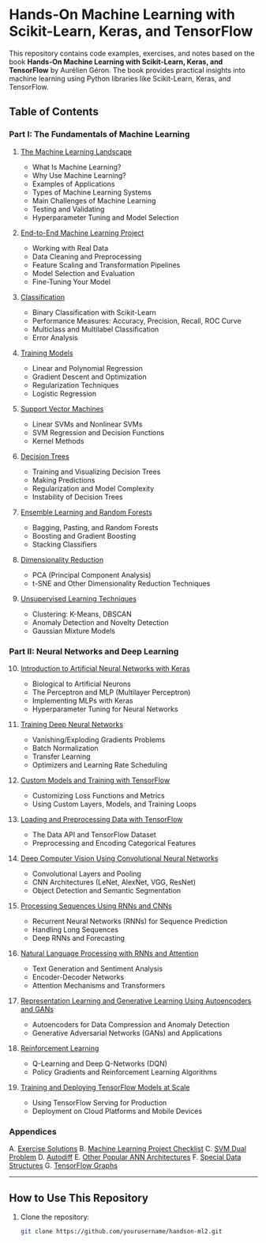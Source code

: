 # Hands-On Machine Learning with Scikit-Learn, Keras, and TensorFlow

This repository contains code examples, exercises, and notes based on the book **Hands-On Machine Learning with Scikit-Learn, Keras, and TensorFlow** by Aurélien Géron. The book provides practical insights into machine learning using Python libraries like Scikit-Learn, Keras, and TensorFlow.

## Table of Contents

### Part I: The Fundamentals of Machine Learning
1. [The Machine Learning Landscape](#chapter-1-the-machine-learning-landscape)
   - What Is Machine Learning?
   - Why Use Machine Learning?
   - Examples of Applications
   - Types of Machine Learning Systems
   - Main Challenges of Machine Learning
   - Testing and Validating
   - Hyperparameter Tuning and Model Selection

2. [End-to-End Machine Learning Project](#chapter-2-end-to-end-machine-learning-project)
   - Working with Real Data
   - Data Cleaning and Preprocessing
   - Feature Scaling and Transformation Pipelines
   - Model Selection and Evaluation
   - Fine-Tuning Your Model

3. [Classification](#chapter-3-classification)
   - Binary Classification with Scikit-Learn
   - Performance Measures: Accuracy, Precision, Recall, ROC Curve
   - Multiclass and Multilabel Classification
   - Error Analysis

4. [Training Models](#chapter-4-training-models)
   - Linear and Polynomial Regression
   - Gradient Descent and Optimization
   - Regularization Techniques
   - Logistic Regression

5. [Support Vector Machines](#chapter-5-support-vector-machines)
   - Linear SVMs and Nonlinear SVMs
   - SVM Regression and Decision Functions
   - Kernel Methods

6. [Decision Trees](#chapter-6-decision-trees)
   - Training and Visualizing Decision Trees
   - Making Predictions
   - Regularization and Model Complexity
   - Instability of Decision Trees

7. [Ensemble Learning and Random Forests](#chapter-7-ensemble-learning-and-random-forests)
   - Bagging, Pasting, and Random Forests
   - Boosting and Gradient Boosting
   - Stacking Classifiers

8. [Dimensionality Reduction](#chapter-8-dimensionality-reduction)
   - PCA (Principal Component Analysis)
   - t-SNE and Other Dimensionality Reduction Techniques

9. [Unsupervised Learning Techniques](#chapter-9-unsupervised-learning-techniques)
   - Clustering: K-Means, DBSCAN
   - Anomaly Detection and Novelty Detection
   - Gaussian Mixture Models

### Part II: Neural Networks and Deep Learning
10. [Introduction to Artificial Neural Networks with Keras](#chapter-10-introduction-to-artificial-neural-networks-with-keras)
    - Biological to Artificial Neurons
    - The Perceptron and MLP (Multilayer Perceptron)
    - Implementing MLPs with Keras
    - Hyperparameter Tuning for Neural Networks

11. [Training Deep Neural Networks](#chapter-11-training-deep-neural-networks)
    - Vanishing/Exploding Gradients Problems
    - Batch Normalization
    - Transfer Learning
    - Optimizers and Learning Rate Scheduling

12. [Custom Models and Training with TensorFlow](#chapter-12-custom-models-and-training-with-tensorflow)
    - Customizing Loss Functions and Metrics
    - Using Custom Layers, Models, and Training Loops

13. [Loading and Preprocessing Data with TensorFlow](#chapter-13-loading-and-preprocessing-data-with-tensorflow)
    - The Data API and TensorFlow Dataset
    - Preprocessing and Encoding Categorical Features

14. [Deep Computer Vision Using Convolutional Neural Networks](#chapter-14-deep-computer-vision-using-convolutional-neural-networks)
    - Convolutional Layers and Pooling
    - CNN Architectures (LeNet, AlexNet, VGG, ResNet)
    - Object Detection and Semantic Segmentation

15. [Processing Sequences Using RNNs and CNNs](#chapter-15-processing-sequences-using-rnns-and-cnns)
    - Recurrent Neural Networks (RNNs) for Sequence Prediction
    - Handling Long Sequences
    - Deep RNNs and Forecasting

16. [Natural Language Processing with RNNs and Attention](#chapter-16-natural-language-processing-with-rnns-and-attention)
    - Text Generation and Sentiment Analysis
    - Encoder-Decoder Networks
    - Attention Mechanisms and Transformers

17. [Representation Learning and Generative Learning Using Autoencoders and GANs](#chapter-17-representation-learning-and-generative-learning-using-autoencoders-and-gans)
    - Autoencoders for Data Compression and Anomaly Detection
    - Generative Adversarial Networks (GANs) and Applications

18. [Reinforcement Learning](#chapter-18-reinforcement-learning)
    - Q-Learning and Deep Q-Networks (DQN)
    - Policy Gradients and Reinforcement Learning Algorithms

19. [Training and Deploying TensorFlow Models at Scale](#chapter-19-training-and-deploying-tensorflow-models-at-scale)
    - Using TensorFlow Serving for Production
    - Deployment on Cloud Platforms and Mobile Devices

### Appendices
A. [Exercise Solutions](#appendix-a-exercise-solutions)
B. [Machine Learning Project Checklist](#appendix-b-machine-learning-project-checklist)
C. [SVM Dual Problem](#appendix-c-svm-dual-problem)
D. [Autodiff](#appendix-d-autodiff)
E. [Other Popular ANN Architectures](#appendix-e-other-popular-ann-architectures)
F. [Special Data Structures](#appendix-f-special-data-structures)
G. [TensorFlow Graphs](#appendix-g-tensorflow-graphs)

---

## How to Use This Repository

1. Clone the repository:
   ```bash
   git clone https://github.com/yourusername/handson-ml2.git
